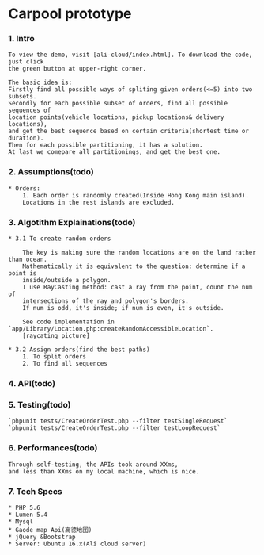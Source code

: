 # Carpool prototype

### 1. Intro

    To view the demo, visit [ali-cloud/index.html]. To download the code, just click
    the green button at upper-right corner.

    The basic idea is:
    Firstly find all possible ways of spliting given orders(<=5) into two subsets.
    Secondly for each possible subset of orders, find all possible sequences of
    location points(vehicle locations, pickup locations& delivery locations),
    and get the best sequence based on certain criteria(shortest time or duration).
    Then for each possible partitioning, it has a solution.
    At last we comepare all partitionings, and get the best one.

### 2. Assumptions(todo)

    * Orders:
        1. Each order is randomly created(Inside Hong Kong main island).
        Locations in the rest islands are excluded.

### 3. Algotithm Explainations(todo)

    * 3.1 To create random orders

        The key is making sure the random locations are on the land rather than ocean.
        Mathematically it is equivalent to the question: determine if a point is
        inside/outside a polygon.
        I use RayCasting method: cast a ray from the point, count the num of
        intersections of the ray and polygon's borders.
        If num is odd, it's inside; if num is even, it's outside.

        See code implementation in `app/Library/Location.php:createRandomAccessibleLocation`.
        [raycating picture]

    * 3.2 Assign orders(find the best paths)
        1. To split orders
        2. To find all sequences

### 4. API(todo)

### 5. Testing(todo)

    `phpunit tests/CreateOrderTest.php --filter testSingleRequest`
    `phpunit tests/CreateOrderTest.php --filter testLoopRequest`

### 6. Performances(todo)

    Through self-testing, the APIs took around XXms,
    and less than XXms on my local machine, which is nice.

### 7. Tech Specs

    * PHP 5.6
    * Lumen 5.4
    * Mysql
    * Gaode map Api(高德地图)
    * jQuery &Bootstrap
    * Server: Ubuntu 16.x(Ali cloud server)
